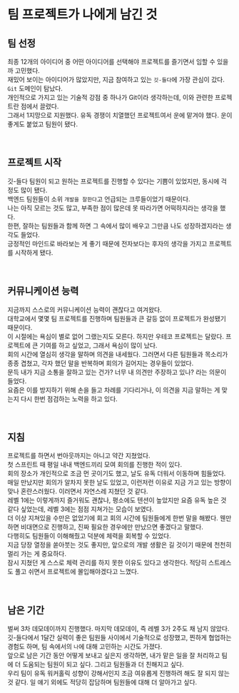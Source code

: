 # 팀 프로젝트가 나에게 남긴 것

## 팀 선정

최종 12개의 아이디어 중 어떤 아이디어를 선택해야 프로젝트를 즐기면서 임할 수 있을까 고민했다.<br/>
재밌어 보이는 아이디어가 많았지만, 지금 참여하고 있는 `깃-들다`에 가장 관심이 갔다. `Git` 도메인이 탐났다.<br/>
개인적으로 가지고 있는 기술적 강점 중 하나가 Git이라 생각하는데, 이와 관련한 프로젝트란 점에서 끌렸다.<br/>
그래서 1지망으로 지원했다. 유독 경쟁이 치열했던 프로젝트여서 운에 맡겨야 했다. 운이 좋게도 붙었고 팀원이 됐다.<br/>

<br/>

## 프로젝트 시작

깃-들다 팀원이 되고 원하는 프로젝트를 진행할 수 있다는 기쁨이 있었지만, 동시에 걱정도 많이 됐다.<br/>
백엔드 팀원들이 소위 `개발을 잘한다`고 언급되는 크루들이었기 때문이다.<br/>
나는 아직 모르는 것도 많고, 부족한 점이 많은데 못 따라가면 어떡하지라는 생각을 했다.<br/>
한편, 잘하는 팀원들과 함께 하면 그 속에서 많이 배우고 그만큼 나도 성장하겠지라는 생각도 들었다.<br/>
긍정적인 마인드로 바라보는 게 좋기 때문에 전자보다는 후자의 생각을 가지고 프로젝트를 시작하게 됐다.<br/>

<br/>

## 커뮤니케이션 능력

지금까지 스스로의 커뮤니케이션 능력이 괜찮다고 여겨왔다.<br/>
대학교에서 몇몇 팀 프로젝트를 진행하며 팀원들과 큰 갈등 없이 프로젝트가 완성됐기 때문이다.<br/>
이 시절에는 욕심이 별로 없어 그랬는지도 모른다. 하지만 우테코 프로젝트는 달랐다. 프로젝트에 큰 기여를 하고 싶었고, 그래서 욕심이 많이 났다.<br/>
회의 시간에 열심히 생각을 말하며 의견을 내세웠다. 그러면서 다른 팀원들과 목소리가 종종 겹쳤고, 각자 했던 말을 반복하며 회의가 길어지는 경우들이 있었다.<br/>
문득 내가 지금 소통을 잘하고 있는 건가? 너무 내 의견만 주장하고 있나? 라는 의문이 들었다.<br/>
요즘은 이를 방지하기 위해 손을 들고 차례를 기다리거나, 이 의견을 지금 말하는 게 맞는지 다시 한번 점검하는 노력을 하고 있다.<br/>

<br/>

## 지침

프로젝트를 하면서 번아웃까지는 아니고 약간 지쳤었다.<br/>
첫 스프린트 때 평일 내내 백엔드끼리 모여 회의를 진행한 적이 있다.<br/>
회의 장소가 개인적으로 조금 먼 곳이기도 했고, 날도 유독 더워서 이동하며 힘들었다.<br/>
매일 만났지만 회의가 알차지 못한 날도 있었고, 이런저런 이유로 지금 가고 있는 방향이 맞나 혼란스러웠다. 이러면서 자연스레 지쳤던 것 같다.<br/>
레벨 1에는 이렇게까지 즐거워도 괜찮나, 평소에도 텐션이 높았지만 요즘 유독 높은 것 같다 싶었는데, 레벨 3에는 점점 지쳐가는 모습이 보였다.<br/>
더 이상 지쳐있을 수만은 없었기에 회고 회의 시간에 팀원들에게 한번 말을 해봤다. 웬만하면 비대면으로 진행하고, 진짜 필요한 경우에만 만났으면 좋겠다고 말했다.<br/>
다행히도 팀원들이 이해해줬고 덕분에 체력을 회복할 수 있었다.<br/>
지금 당장 열정을 쏟아붓는 것도 좋지만, 앞으로의 개발 생활은 길 것이기 때문에 천천히 멀리 가는 게 중요하다.<br/>
잠시 지쳤던 게 스스로 체력 관리를 하지 못한 이유도 있다고 생각한다. 적당히 스트레스도 풀고 쉬면서 프로젝트에 몰입해야겠다고 느꼈다.<br/>

<br/>

## 남은 기간

벌써 3차 데모데이까지 진행했다. 마지막 데모데이, 즉 레벨 3가 2주도 채 남지 않았다.<br/>
깃-들다에서 1달간 실력이 좋은 팀원들 사이에서 기술적으로 성장했고, 찐하게 협업하는 경험도 하며, 팀 속에서의 `나`에 대해 고민하는 시간도 가졌다.<br/>
앞으로 남은 기간 동안 어떻게 보내고 싶은지 생각하면, 내가 맡은 일을 잘 처리하고 팀에 더 도움되는 팀원이 되고 싶다. 그리고 팀원들과 더 친해지고 싶다.<br/>
우리 팀이 유독 워커홀릭 성향이 강해서인지 조금 여유롭게 진행하려 해도 잘 되지 않는 것 같다. 일 얘기 외에도 적당히 잡담하며 팀원들에 대해 더 알아가고 싶다.<br/>
